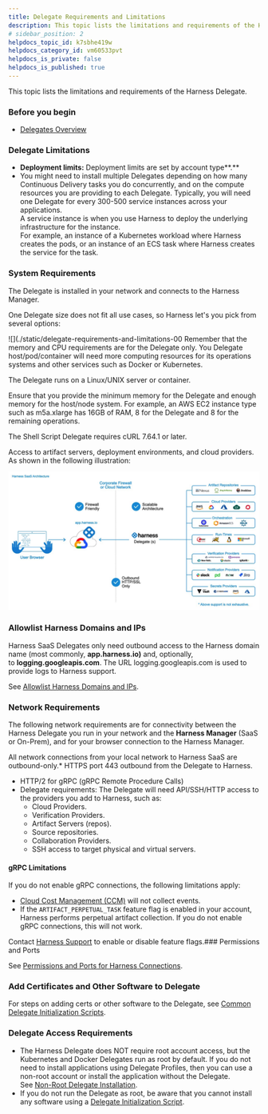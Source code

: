 ```yaml
---
title: Delegate Requirements and Limitations
description: This topic lists the limitations and requirements of the Harness Delegate. Before you begin. Delegates Overview. Delegate Limitations. Deployment limits --  Deployment limits are set by account type.. Y…
# sidebar_position: 2
helpdocs_topic_id: k7sbhe419w
helpdocs_category_id: vm60533pvt
helpdocs_is_private: false
helpdocs_is_published: true
---
```


This topic lists the limitations and requirements of the Harness Delegate.

### Before you begin

* [Delegates Overview](../delegates-overview.md)

### Delegate Limitations

* **Deployment limits:** Deployment limits are set by account type**.**
* You might need to install multiple Delegates depending on how many Continuous Delivery tasks you do concurrently, and on the compute resources you are providing to each Delegate. Typically, you will need one Delegate for every 300-500 service instances across your applications.  
A service instance is when you use Harness to deploy the underlying infrastructure for the instance.  
For example, an instance of a Kubernetes workload where Harness creates the pods, or an instance of an ECS task where Harness creates the service for the task.

### System Requirements

The Delegate is installed in your network and connects to the Harness Manager.

One Delegate size does not fit all use cases, so Harness let's you pick from several options:

![](./static/delegate-requirements-and-limitations-00
Remember that the memory and CPU requirements are for the Delegate only. You Delegate host/pod/container will need more computing resources for its operations systems and other services such as Docker or Kubernetes.

The Delegate runs on a Linux/UNIX server or container.

Ensure that you provide the minimum memory for the Delegate and enough memory for the host/node system. For example, an AWS EC2 instance type such as m5a.xlarge has 16GB of RAM, 8 for the Delegate and 8 for the remaining operations.

The ​Shell Script Delegate requires cURL 7.64.1 or later.

Access to artifact servers, deployment environments, and cloud providers. As shown in the following illustration:

![](./static/delegate-requirements-and-limitations-01.png)
### Allowlist Harness Domains and IPs

Harness SaaS Delegates only need outbound access to the Harness domain name (most commonly, **app.harness.io)** and, optionally, to **logging.googleapis.com**. The URL logging.googleapis.com is used to provide logs to Harness support.

See [Allowlist Harness Domains and IPs](../../20_References/whitelist-harness-domains-and-ips.md).

### Network Requirements

The following network requirements are for connectivity between the Harness Delegate you run in your network and the **Harness Manager** (SaaS or On-Prem), and for your browser connection to the Harness Manager.

All network connections from your local network to Harness SaaS are outbound-only.* HTTPS port 443 outbound from the Delegate to Harness.
* HTTP/2 for gRPC (gRPC Remote Procedure Calls)
* Delegate requirements: The Delegate will need API/SSH/HTTP access to the providers you add to Harness, such as:
	+ Cloud Providers.
	+ Verification Providers.
	+ Artifact Servers (repos).
	+ Source repositories.
	+ Collaboration Providers.
	+ SSH access to target physical and virtual servers.

#### gRPC Limitations

If you do not enable gRPC connections, the following limitations apply:

* [Cloud Cost Management (CCM)](https://docs.harness.io/category/cloud-cost-management) will not collect events.
* If the `ARTIFACT_PERPETUAL_TASK` feature flag is enabled in your account, Harness performs perpetual artifact collection. If you do not enable gRPC connections, this will not work.

Contact [Harness Support](mailto:support@harness.io) to enable or disable feature flags.### Permissions and Ports

See [Permissions and Ports for Harness Connections](../../20_References/permissions-and-ports-for-harness-connections.md).

### Add Certificates and Other Software to Delegate

For steps on adding certs or other software to the Delegate, see [Common Delegate Initialization Scripts](common-delegate-profile-scripts.md).

### Delegate Access Requirements

* The Harness Delegate does NOT require root account access, but the Kubernetes and Docker Delegates run as root by default. If you do not need to install applications using Delegate Profiles, then you can use a non-root account or install the application without the Delegate.  
See [Non-Root Delegate Installation](../delegate-guide/non-root-delegate-installation.md).
* If you do not run the Delegate as root, be aware that you cannot install any software using a [Delegate Initialization Script](common-delegate-profile-scripts.md).

